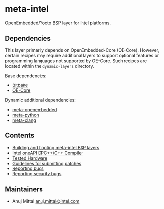 # meta-intel

OpenEmbedded/Yocto BSP layer for Intel platforms.

## Dependencies

This layer primarily depends on OpenEmbedded-Core (OE-Core). However, certain
recipes may require additional layers to support optional features or
programming languages not supported by OE-Core. Such recipes are located within
the `dynamic-layers` directory.

Base dependencies:
- [Bitbake](https://git.openembedded.org/bitbake)
- [OE-Core](https://git.openembedded.org/openembedded-core)

Dynamic additional dependencies:

- [meta-openembedded](https://git.openembedded.org/meta-openembedded/tree/meta-oe)
- [meta-python](https://git.openembedded.org/meta-openembedded/tree/meta-python)
- [meta-clang](https://github.com/kraj/meta-clang.git)


## Contents

- [Building and booting meta-intel BSP layers](documentation/building_and_booting.md)
- [Intel oneAPI DPC++/C++ Compiler](documentation/dpcpp-compiler.md)
- [Tested Hardware](documentation/tested_hardware.md)
- [Guidelines for submitting patches](documentation/submitting_patches.md)
- [Reporting bugs](documentation/reporting_bugs.md)
- [Reporting security bugs](SECURITY.md)

## Maintainers

- Anuj Mittal <anuj.mittal@intel.com>

